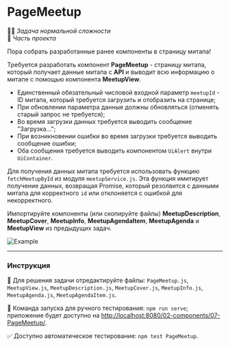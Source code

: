 # PageMeetup

👷🏻 _Задача нормальной сложности_\
💼 _Часть проекта_

<!--start_statement-->

Пора собрать разработанные ранее компоненты в страницу митапа!

Требуется разработать компонент **PageMeetup** - страницу митапа, который получает данные митапа с **API** и выводит всю
информацию о митапе с помощью компонента **MeetupView**.

- Единственный обязательный числовой входной параметр `meetupId` - ID митапа, который требуется загрузить и отобразить
  на странице;
- При обновлении параметра данные должны обновляться (отменять старый запрос не требуется);
- Во время загрузки данных требуется выводить сообщение "Загрузка...";
- При возникновении ошибки во время загрузки требуется выводить сообщение ошибки;
- Оба сообщения требуется выводить компонентом `UiAlert` внутри `UiContainer`.

Для получения данных митапа требуется использовать функцию `fetchMeetupById` из модуля `meetupService.js`. Эта функция
имитирует получение данных, возвращая Promise, который резолвится с данными митапа для корректного `id` или отклоняется
с ошибкой для некорректного.

Импортируйте компоненты (или скопируйте файлы) **MeetupDescription**, **MeetupCover**, **MeetupInfo**,
**MeetupAgendaItem**, **MeetupAgenda** и **MeetupView** из предыдущих задач.

<img src="https://i.imgur.com/ChNdwaV.gif" style="max-width: 100%"  alt="Example "/>
<!--end_statement-->

---

### Инструкция

📝 Для решения задачи отредактируйте файлы: `PageMeetup.js`, `MeetupView.js`, `MeetupDescription.js`, `MeetupCover.js`,
`MeetupInfo.js`, `MeetupAgenda.js`, `MeetupAgendaItem.js`.

🚀 Команда запуска для ручного тестирования: `npm run serve`;\
приложение будет доступно на [http://localhost:8080/02-components/07-PageMeetup/](http://localhost:8080/02-components/07-PageMeetup/).

✅ Доступно автоматическое тестирование: `npm test PageMeetup`.

